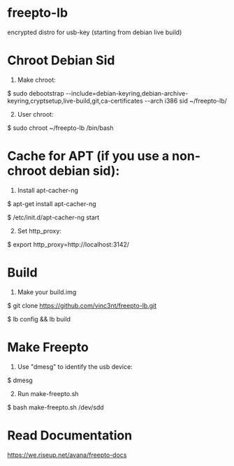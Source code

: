 freepto-lb
==========

encrypted distro for usb-key (starting from debian live build)


Chroot Debian Sid
=================

1. Make chroot:

 $ sudo debootstrap --include=debian-keyring,debian-archive-keyring,cryptsetup,live-build,git,ca-certificates --arch i386 sid ~/freepto-lb/

2. User chroot:

 $ sudo chroot ~/freepto-lb /bin/bash


Cache for APT (if you use a non-chroot debian sid):
=========================

1. Install apt-cacher-ng

 $ apt-get install apt-cacher-ng
 
 $ /etc/init.d/apt-cacher-ng start
 
2. Set http_proxy:
 
 $ export http_proxy=http://localhost:3142/


Build
=====

1. Make your build.img

 $ git clone https://github.com/vinc3nt/freepto-lb.git

 $ lb config && lb build
 

Make Freepto
============

1. Use "dmesg" to identify the usb device:

 $ dmesg

2. Run make-freepto.sh

 $ bash make-freepto.sh /dev/sdd
 
 
Read Documentation
==================

 https://we.riseup.net/avana/freepto-docs
